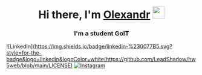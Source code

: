 <h1 align="center">Hi there, I'm <a href="https://daniilshat.ru/" target="_blank">Olexandr</a> 
<img src="https://github.com/blackcater/blackcater/raw/main/images/Hi.gif" height="32"/></h1>
<h3 align="center">I'm a student GoIT</h3>

![LinkedIn](https://img.shields.io/badge/linkedin-%230077B5.svg?style=for-the-badge&logo=linkedin&logoColor=white(https://github.com/LeadShadow/hw5web/blob/main/LICENSE)
[![Instagram](https://img.shields.io/badge/Instagram-%23E4405F.svg?style=for-the-badge&logo=Instagram&logoColor=white)](https://www.instagram.com/sashasamus123/)
